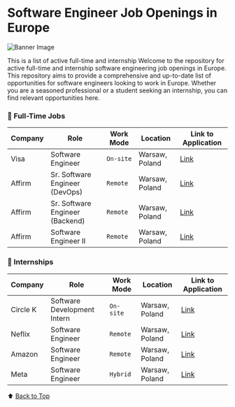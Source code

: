 # Software Engineer Job Openings in Europe

![Banner Image](https://github.com/izzatkarimov/EU-Swe-Jobs/assets/108251704/0db6fd40-20d3-4a4f-9c17-2306dd33ae16)

This is a list of active full-time and internship Welcome to the repository for active full-time and internship software engineering job openings in Europe. This repository aims to provide a comprehensive and up-to-date list of opportunities for software engineers looking to work in Europe. Whether you are a seasoned professional or a student seeking an internship, you can find relevant opportunities here.

### 💼 Full-Time Jobs

<div align="left">

| Company | Role | Work Mode | Location | Link to Application |
| --- | --- | --- | --- | --- |
| Visa | Software Engineer | `On-site`| Warsaw, Poland | [Link](https://jobs.smartrecruiters.com/Visa/743999993422697-software-engineer?source=LinkedIn) |
| Affirm | Sr. Software Engineer (DevOps) | `Remote`| Warsaw, Poland | [Link](https://boards.greenhouse.io/affirm/jobs/5847096003) |
| Affirm | Sr. Software Engineer (Backend) | `Remote`| Warsaw, Poland | [Link](https://boards.greenhouse.io/affirm/jobs/5918040003) |
| Affirm | Software Engineer II | `Remote` | Warsaw, Poland | [Link](https://boards.greenhouse.io/affirm/jobs/6023043003) |

</div>

### 🚀 Internships

<div align="left">

| Company | Role | Work Mode | Location | Link to Application |
| --- | --- | --- | --- | --- |
| Circle K | Software Development Intern | `On-site`| Warsaw, Poland | [Link](https://workwithus.circlek.com/pl/pl/job/CIKCGLOBALR439527EXTERNALPLPL/Software-Development-Intern?utm_source=linkedin&utm_medium=phenom-feeds) |
| Neflix | Software Engineer | `Remote`| Warsaw, Poland | [Link](#) |
| Amazon | Software Engineer | `Remote`| Warsaw, Poland | [Link](#) |
| Meta| Software Engineer | `Hybrid` | Warsaw, Poland | [Link](#) |

</div>

⬆️ [Back to Top](#software-engineer-job-openings-in-europe)

